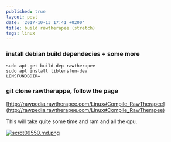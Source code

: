 ```yaml
---
published: true
layout: post
date: '2017-10-13 17:41 +0200'
title: build rawtherapee (stretch)
tags: linux
---
```

### install debian build dependecies + some more

    sudo apt-get build-dep rawtherapee
    sudo apt install liblensfun-dev
    LENSFUNDBDIR=

### git clone rawtherappe, follow the page

[http://rawpedia.rawtherapee.com/Linux#Compile_RawTherapee](http://rawpedia.rawtherapee.com/Linux#Compile_RawTherapee)

This will take quite some time and ram and all the cpu.

[![scrot09550.md.png](https://images.weserv.nl/?url=//cdn.scrot.moe/images/2017/10/13/scrot09550.md.png)](https://images.weserv.nl/?url=//cdn.scrot.moe/images/2017/10/13/scrot09550.png)
